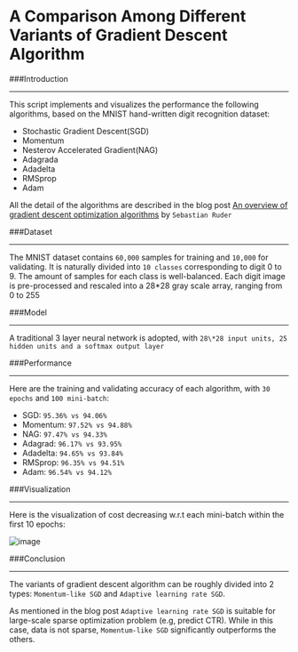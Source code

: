 A Comparison Among Different Variants of Gradient Descent Algorithm
==

###Introduction
***
This script implements and visualizes the performance the following algorithms, based on the MNIST hand-written digit recognition dataset:

- Stochastic Gradient Descent(SGD)
- Momentum
- Nesterov Accelerated Gradient(NAG)
- Adagrada
- Adadelta
- RMSprop
- Adam

All the detail of the algorithms are described in the blog post [An overview of gradient descent optimization algorithms](http://sebastianruder.com/optimizing-gradient-descent/) by `Sebastian Ruder`

###Dataset
***
The MNIST dataset contains `60,000` samples for training and `10,000` for validating. It is naturally divided into `10 classes` corresponding to digit 0 to 9. The amount of samples for each class is well-balanced. Each digit image is pre-processed and rescaled into a 28\*28 gray scale array, ranging from 0 to 255

###Model
***
A traditional 3 layer neural network is adopted, with `28\*28 input units, 25 hidden units and a softmax output layer`

###Performance
***
Here are the training and validating accuracy of each algorithm, with `30 epochs` and `100 mini-batch`:

- SGD: `95.36% vs 94.06%`
- Momentum: `97.52% vs 94.88%`
- NAG: `97.47% vs 94.33%`
- Adagrad: `96.17% vs 93.95%`
- Adadelta: `94.65% vs 93.84%`
- RMSprop: `96.35% vs 94.51%`
- Adam: `96.54% vs 94.12%`

###Visualization
***
Here is the visualization of cost decreasing w.r.t each mini-batch within the first 10 epochs: 

![image](https://github.com/mazefeng/sgd-opt/blob/master/image.png)

###Conclusion
***
The variants of gradient descent algorithm can be roughly divided into 2 types: `Momentum-like SGD` and `Adaptive learning rate SGD`. 

As mentioned in the blog post `Adaptive learning rate SGD` is suitable for large-scale sparse optimization problem (e.g, predict CTR). While in this case, data is not sparse,  `Momentum-like SGD` significantly outperforms the others.


